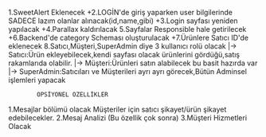 1.SweetAlert Eklenecek
+2.LOGİN'de giriş yaparken user bilgilerinde SADECE lazım olanlar alınacak(id,name,gibi)
+3.Login sayfası yeniden yapılacak
+4.Parallax kaldırılacak
5.Sayfalar Responsible hale getirilecek
+6.Backend'de category Scheması oluşturulacak
+7.Ürünlere Satıcı ID'de eklenecek
8.Satıcı,Müşteri,SuperAdmin diye 3 kullanıcı rolü olacak
    |-> Satıcı:Ürün ekleyebilecek,kendi sayfası olacak ürünlerini gördüğü,satış rakamlarıda olabilir.
    |-> Müşteri:Ürünleri satın alabilecek bu basit hazırda var
    |-> SuperAdmin:Satıcıları ve Müşterileri ayrı ayrı görecek,Bütün Adminsel işlemleri yapacak

            OPSİYONEL ÖZELLİKLER
1.Mesajlar bölümü olacak Müşteriler için satıcı şikayet/ürün şikayet edebilecekler.
2.Mesaj Analizi (Bu özellik çok sonra)
3.Müşteri Hizmetleri Olacak